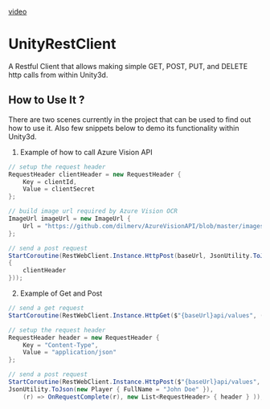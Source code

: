 [video](https://youtu.be/dGrgy2dAvSI)

# UnityRestClient

A Restful Client that allows making simple GET, POST, PUT, and DELETE http calls from within Unity3d.

## How to Use It ?

There are two scenes currently in the project that can be used to find out how to use it. Also few snippets below to demo its functionality within Unity3d.


1. Example of how to call Azure Vision API

```csharp
// setup the request header
RequestHeader clientHeader = new RequestHeader {
    Key = clientId,
    Value = clientSecret
};

// build image url required by Azure Vision OCR
ImageUrl imageUrl = new ImageUrl {
    Url = "https://github.com/dilmerv/AzureVisionAPI/blob/master/images/IMG_5301.JPG?raw=true"
};

// send a post request
StartCoroutine(RestWebClient.Instance.HttpPost(baseUrl, JsonUtility.ToJson(imageUrl), (r) => OnRequestComplete(r), new List<RequestHeader> 
{
    clientHeader
}));
```

2. Example of Get and Post
```csharp
// send a get request
StartCoroutine(RestWebClient.Instance.HttpGet($"{baseUrl}api/values", (r) => OnRequestComplete(r)));

// setup the request header
RequestHeader header = new RequestHeader {
    Key = "Content-Type",
    Value = "application/json"
};

// send a post request
StartCoroutine(RestWebClient.Instance.HttpPost($"{baseUrl}api/values", 
JsonUtility.ToJson(new Player { FullName = "John Doe" }), 
    (r) => OnRequestComplete(r), new List<RequestHeader> { header } ));
```
